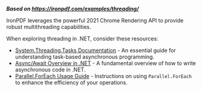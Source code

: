 ***Based on <https://ironpdf.com/examples/threading/>***

IronPDF leverages the powerful 2021 Chrome Rendering API to provide robust multithreading capabilities.

When exploring threading in .NET, consider these resources:

- [System.Threading.Tasks Documentation](https://docs.microsoft.com/en-us/dotnet/api/system.threading.tasks?view=net-5.0) - An essential guide for understanding task-based asynchronous programming.
- [Async/Await Overview in .NET](https://docs.microsoft.com/en-us/dotnet/csharp/programming-guide/concepts/async/) - A fundamental overview of how to write asynchronous code in .NET.
- [Parallel.ForEach Usage Guide](https://docs.microsoft.com/en-us/dotnet/standard/parallel-programming/how-to-use-parallel-foreach-to-speed-up-operations) - Instructions on using `Parallel.ForEach` to enhance the efficiency of your operations.